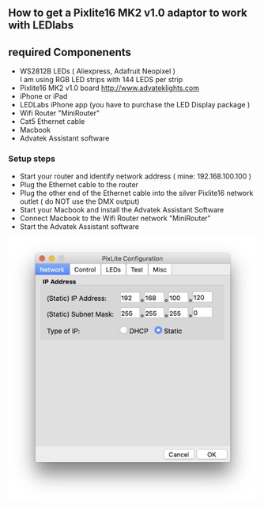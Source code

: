 
## How to get a Pixlite16 MK2 v1.0 adaptor to work with LEDlabs

## required Componenents   
- WS2812B LEDs ( Aliexpress, Adafruit Neopixel )  
  I am using RGB LED strips with 144 LEDS per strip 
- Pixlite16 MK2 v1.0 board http://www.advateklights.com
- iPhone or iPad 
- LEDLabs iPhone app (you have to purchase the LED Display package ) 
- Wifi Router "MiniRouter"  
- Cat5 Ethernet cable 
- Macbook 
- Advatek Assistant software   


### Setup steps 
- Start your router and identify network address ( mine: 192.168.100.100 ) 
- Plug the Ethernet cable to the router 
- Plug the other end of the Ethernet cable into the silver Pixlite16 network outlet ( do NOT use the DMX output) 
- Start your Macbook and install the Advatek Assistant Software 
- Connect Macbook to the Wifi Router network "MiniRouter" 
- Start the Advatek Assistant software 

![test](./pics/advatek_conf_1.jpg "Configuraton #1")


